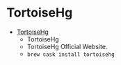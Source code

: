 # TortoiseHg
- [TortoiseHg](https://tortoisehg.bitbucket.io/)
  -  TortoiseHg
  - TortoiseHg Official Website.
  - `brew cask install tortoisehg`
